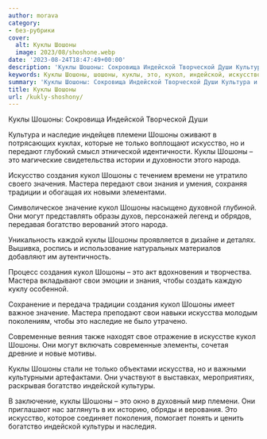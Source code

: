 ```yaml
---
author: morava
category:
- без-рубрики
cover:
  alt: Куклы Шошоны
  image: 2023/08/shoshone.webp
date: '2023-08-24T18:47:49+00:00'
description: 'Куклы Шошоны: Сокровища Индейской Творческой Души Культура и наследие индейцев племени Шошоны оживают в потрясающих куклах, которые не только воплощают...'
keywords: Куклы Шошоны, шошоны, куклы, это, кукол, индейской, искусство, создания, мастера, свои, богатство, наследие, племени, только, передают, народа
summary: 'Куклы Шошоны: Сокровища Индейской Творческой Души Культура и наследие индейцев племени Шошоны оживают в потрясающих куклах, которые не только воплощают...'
title: Куклы Шошоны
url: /kukly-shoshony/
---
```


Куклы Шошоны: Сокровища Индейской Творческой Души

Культура и наследие индейцев племени Шошоны оживают в потрясающих куклах, которые не только воплощают искусство, но и передают глубокий смысл этнической идентичности. Куклы Шошоны – это магические свидетельства истории и духовности этого народа.

Искусство создания кукол Шошоны с течением времени не утратило своего значения. Мастера передают свои знания и умения, сохраняя традиции и обогащая их новыми элементами.

Символическое значение кукол Шошоны насыщено духовной глубиной. Они могут представлять образы духов, персонажей легенд и обрядов, передавая богатство верований этого народа.

Уникальность каждой куклы Шошоны проявляется в дизайне и деталях. Вышивка, роспись и использование натуральных материалов добавляют им аутентичность.

Процесс создания кукол Шошоны – это акт вдохновения и творчества. Мастера вкладывают свои эмоции и знания, чтобы создать каждую куклу особенной.

Сохранение и передача традиции создания кукол Шошоны имеет важное значение. Мастера преподают свои навыки искусства молодым поколениям, чтобы это наследие не было утрачено.

Современные веяния также находят свое отражение в искусстве кукол Шошоны. Они могут включать современные элементы, сочетая древние и новые мотивы.

Куклы Шошоны стали не только объектами искусства, но и важными культурными артефактами. Они участвуют в выставках, мероприятиях, раскрывая богатство индейской культуры.

В заключение, куклы Шошоны – это окно в духовный мир племени. Они приглашают нас заглянуть в их историю, обряды и верования. Это искусство, которое соединяет поколения, помогает понять и ценить богатство индейской культуры и наследия.